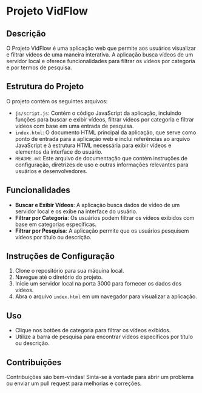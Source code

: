 # Projeto VidFlow

## Descrição
O Projeto VidFlow é uma aplicação web que permite aos usuários visualizar e filtrar vídeos de uma maneira interativa. A aplicação busca vídeos de um servidor local e oferece funcionalidades para filtrar os vídeos por categoria e por termos de pesquisa.

## Estrutura do Projeto
O projeto contém os seguintes arquivos:

- `js/script.js`: Contém o código JavaScript da aplicação, incluindo funções para buscar e exibir vídeos, filtrar vídeos por categoria e filtrar vídeos com base em uma entrada de pesquisa.
- `index.html`: O documento HTML principal da aplicação, que serve como ponto de entrada para a aplicação web e inclui referências ao arquivo JavaScript e à estrutura HTML necessária para exibir vídeos e elementos da interface do usuário.
- `README.md`: Este arquivo de documentação que contém instruções de configuração, diretrizes de uso e outras informações relevantes para usuários e desenvolvedores.

## Funcionalidades
- **Buscar e Exibir Vídeos**: A aplicação busca dados de vídeo de um servidor local e os exibe na interface do usuário.
- **Filtrar por Categoria**: Os usuários podem filtrar os vídeos exibidos com base em categorias específicas.
- **Filtrar por Pesquisa**: A aplicação permite que os usuários pesquisem vídeos por título ou descrição.

## Instruções de Configuração
1. Clone o repositório para sua máquina local.
2. Navegue até o diretório do projeto.
3. Inicie um servidor local na porta 3000 para fornecer os dados dos vídeos.
4. Abra o arquivo `index.html` em um navegador para visualizar a aplicação.

## Uso
- Clique nos botões de categoria para filtrar os vídeos exibidos.
- Utilize a barra de pesquisa para encontrar vídeos específicos por título ou descrição.

## Contribuições
Contribuições são bem-vindas! Sinta-se à vontade para abrir um problema ou enviar um pull request para melhorias e correções.